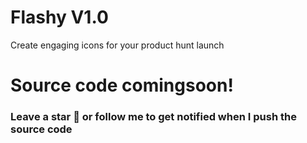 # Flashy V1.0
Create engaging icons for your product hunt launch


# Source code comingsoon!
### Leave a star 🌟 or follow me to get notified when I push the source code 
